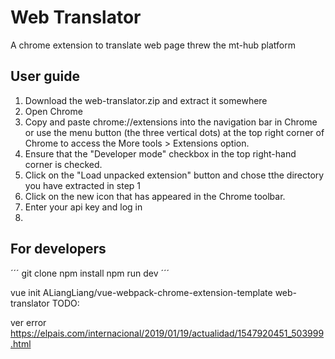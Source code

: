 # Web Translator

A chrome extension to translate web page threw the mt-hub platform

## User guide
1. Download the web-translator.zip and extract it somewhere
2. Open Chrome
3. Copy and paste chrome://extensions into the navigation bar in Chrome or use the menu button (the three vertical dots) at the top right corner of Chrome to access the More tools > Extensions option.
4. Ensure that the "Developer mode" checkbox in the top right-hand corner is checked. 
5. Click on the "Load unpacked extension" button and chose tthe directory you have extracted in step 1
6. Click on the new icon that has appeared in the Chrome toolbar.
7. Enter your api key and log in
8. 

## For developers
´´´
git clone 
npm install 
npm run dev
´´´


vue init ALiangLiang/vue-webpack-chrome-extension-template web-translator
TODO:



ver error
https://elpais.com/internacional/2019/01/19/actualidad/1547920451_503999.html